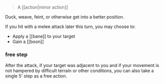 > A [[action|minor action]]

Duck, weave, feint, or otherwise get into a better position. 

If you hit with a melee attack later this turn, you may choose to:

- Apply a [[bane]] to your target    
- Gain a [[boon]]

### free step

After the attack, if your target was adjacent to you and if your movement is not hampered by difficult terrain or other conditions, you can also take a single 5' step as a free action.
